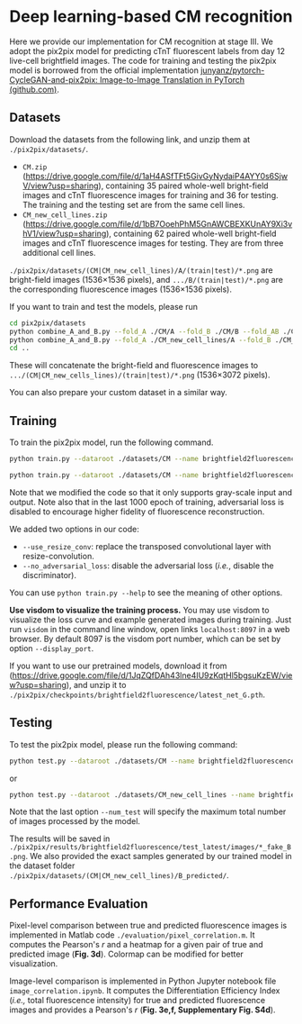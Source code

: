 # Deep learning-based CM recognition

Here we provide our implementation for CM recognition at stage III. We adopt the pix2pix model for predicting cTnT fluorescent labels from day 12 live-cell brightfield images. The code for training and testing the pix2pix model is borrowed from the official implementation [junyanz/pytorch-CycleGAN-and-pix2pix: Image-to-Image Translation in PyTorch (github.com)](https://github.com/junyanz/pytorch-CycleGAN-and-pix2pix). 



## Datasets

Download the datasets from the following link, and unzip them at `./pix2pix/datasets/`.

* `CM.zip` (https://drive.google.com/file/d/1aH4ASfTFt5GivGyNydaiP4AYY0s6SjwV/view?usp=sharing), containing 35 paired whole-well bright-field images and cTnT fluorescence images for training and 36 for testing. The training and the testing set are from the same cell lines. 
* `CM_new_cell_lines.zip` (https://drive.google.com/file/d/1bB7OoehPhM5GnAWCBEXKUnAY9Xi3vhV1/view?usp=sharing), containing 62 paired whole-well bright-field images and cTnT fluorescence images for testing. They are from three additional cell lines. 

`./pix2pix/datasets/(CM|CM_new_cell_lines)/A/(train|test)/*.png` are bright-field images (1536×1536 pixels), and `.../B/(train|test)/*.png` are the corresponding fluorescence images (1536×1536 pixels). 

If you want to train and test the models, please run

```bash
cd pix2pix/datasets
python combine_A_and_B.py --fold_A ./CM/A --fold_B ./CM/B --fold_AB ./CM/ --no_multiprocessing
python combine_A_and_B.py --fold_A ./CM_new_cell_lines/A --fold_B ./CM_new_cell_lines/B --fold_AB ./CM_new_cell_lines/ --no_multiprocessing
cd ..
```

These will concatenate the bright-field and fluorescence images to `.../(CM|CM_new_cells_lines)/(train|test)/*.png` (1536×3072 pixels). 

You can also prepare your custom dataset in a similar way.



## Training

To train the pix2pix model, run the following command.

```bash
python train.py --dataroot ./datasets/CM --name brightfield2fluorescence --model pix2pix --input_nc 1 --output_nc 1 --load_size 1536 --crop_size 256 --lr 2e-4 --n_epochs 1000 --n_epochs_decay 0 --norm instance --netD n_layers --n_layers_D 1 --batch_size 16 --direction AtoB --save_epoch_freq 100 --dataset_mode aligned --use_resize_conv --seed 1234

python train.py --dataroot ./datasets/CM --name brightfield2fluorescence --model pix2pix --input_nc 1 --output_nc 1 --load_size 1536 --crop_size 256 --lr 2e-4 --n_epochs 1000 --n_epochs_decay 1000 --norm instance  --netD n_layers --n_layers_D 1 --batch_size 16 --direction AtoB --save_epoch_freq 100 --dataset_mode aligned --use_resize_conv --no_adversarial_loss --epoch 1000 --epoch_count 1001 --continue_train --seed 5678
```

Note that we modified the code so that it only supports gray-scale input and output. Note also that in the last 1000 epoch of training, adversarial loss is disabled to encourage higher fidelity of fluorescence reconstruction. 

We added two options in our code:

* `--use_resize_conv`: replace the transposed convolutional layer with resize-convolution. 
* `--no_adversarial_loss`:  disable the adversarial loss (*i.e.*, disable the discriminator).

You can use `python train.py --help` to see the meaning of other options.



**Use visdom to visualize the training process.** You may use visdom to visualize the loss curve and example generated images during training. Just run `visdom` in the command line window, open links `localhost:8097` in a web browser. By default 8097 is the visdom port number, which can be set by option `--display_port`.



If you want to use our pretrained models, download it from (https://drive.google.com/file/d/1JqZQfDAh43lne4IU9zKqtHl5bgsuKzEW/view?usp=sharing), and unzip it to `./pix2pix/checkpoints/brightfield2fluorescence/latest_net_G.pth`. 



## Testing

To test the pix2pix model, please run the following command:


```bash
python test.py --dataroot ./datasets/CM --name brightfield2fluorescence --model pix2pix --direction AtoB --input_nc 1 --output_nc 1 --load_size 1536 --crop_size 1536 --use_resize_conv --eval --num_test 1000
```

or 

```bash
python test.py --dataroot ./datasets/CM_new_cell_lines --name brightfield2fluorescence --model pix2pix --direction AtoB --input_nc 1 --output_nc 1 --load_size 1536 --crop_size 1536 --use_resize_conv --eval --num_test 1000
```

Note that the last option `--num_test` will specify the maximum total number of images processed by the model.

The results will be saved in `./pix2pix/results/brightfield2fluorescence/test_latest/images/*_fake_B.png`. We also provided the exact samples generated by our trained model in the dataset folder `./pix2pix/datasets/(CM|CM_new_cell_lines)/B_predicted/`.  



## Performance Evaluation

Pixel-level comparison between true and predicted fluorescence images is implemented in Matlab code `./evaluation/pixel_correlation.m`.  It computes the Pearson's *r* and a heatmap for a given pair of true and predicted  image (**Fig. 3d**). Colormap can be modified for better visualization.

Image-level comparison is implemented in Python Jupyter notebook file `image_correlation.ipynb`. It computes the Differentiation Efficiency Index (*i.e.,* total fluorescence intensity) for true and predicted fluorescence images and provides a Pearson's *r* (**Fig. 3e,f, Supplementary Fig. S4d**). 
